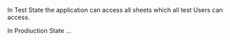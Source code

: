 In Test State the application can access all sheets which all test Users can access.

In Prodiuction State ...
